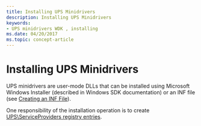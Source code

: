 ```yaml
---
title: Installing UPS Minidrivers
description: Installing UPS Minidrivers
keywords:
- UPS minidrivers WDK , installing
ms.date: 04/20/2017
ms.topic: concept-article
---
```


# Installing UPS Minidrivers

UPS minidrivers are user-mode DLLs that can be installed using Microsoft Windows Installer (described in Windows SDK documentation) or an INF file (see [Creating an INF File](../install/overview-of-inf-files.md)).

One responsibility of the installation operation is to create [UPS\\ServiceProviders registry entries](ups-serviceproviders-registry-entries.md).
